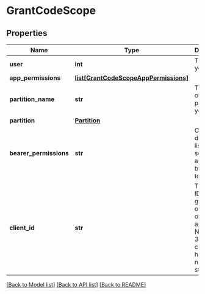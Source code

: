 # GrantCodeScope

## Properties
Name | Type | Description | Notes
------------ | ------------- | ------------- | -------------
**user** | **int** | The ID of your user. | [optional] 
**app_permissions** | [**list[GrantCodeScopeAppPermissions]**](GrantCodeScopeAppPermissions.md) |  | [optional] 
**partition_name** | **str** | The name of the partition you are on. | [optional] 
**partition** | [**Partition**](Partition.md) |  | [optional] 
**bearer_permissions** | **str** | Comma-delimited list of scopes authorized by this token. | [optional] 
**client_id** | **str** | The client ID will be generated on creation of the application. Normally, a 32 character hexidecimal numeric string. | [optional] 

[[Back to Model list]](../README.md#documentation-for-models) [[Back to API list]](../README.md#documentation-for-api-endpoints) [[Back to README]](../README.md)


